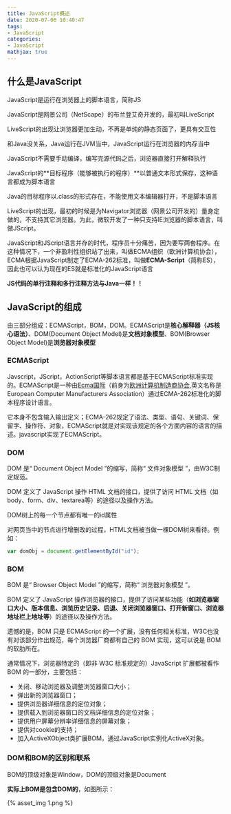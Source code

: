 ```yaml
---
title: JavaScript概述
date: 2020-07-06 10:40:47
tags:
- JavaScript
categories:
- JavaScript
mathjax: true
---
```


## 什么是JavaScript

JavaScript是运行在浏览器上的脚本语言，简称JS

JavaScript是网景公司（NetScape）的布兰登艾奇开发的，最初叫LiveScript

LiveScript的出现让浏览器更加生动，不再是单纯的静态页面了，更具有交互性

和Java没关系，Java运行在JVM当中，JavaScript运行在浏览器的内存当中

JavaScript不需要手动编译，编写完源代码之后，浏览器直接打开解释执行

JavaScript的**目标程序（能够被执行的程序）**以普通文本形式保存，这种语言都成为脚本语言

Java的目标程序以.class的形式存在，不能使用文本编辑器打开，不是脚本语言



LiveScript的出现，最初的时候是为Navigator浏览器（网景公司开发的）量身定做的，不支持其它浏览器。为此，微软开发了一种只支持IE浏览器的脚本语言，叫做JScript。

JavaScript和JScript语言并存的时代，程序员十分痛苦，因为要写两套程序。在这种情况下，一个非盈利性组织站了出来，叫做ECMA组织（欧洲计算机协会），ECMA根据JavaScript制定了ECMA-262标准，叫做**ECMA-Script**（简称ES），因此也可以认为现在的ES就是标准化的JavaScript语言



**JS代码的单行注释和多行注释方法与Java一样！！**



## JavaScript的组成

由三部分组成：ECMAScript，BOM，DOM。ECMAScript是**核心解释器（JS核心语法）**、DOM(Document Object Model)是**文档对象模型**、BOM(Browser Object Model)是**浏览器对象模型**



### ECMAScript

Javscript，JScript，ActionScript等脚本语言都是基于ECMAScript标准实现的。ECMAScript是一种由[Ecma国际](http://baike.baidu.com/view/3986646.htm)（前身为[欧洲计算机制造商协会](http://baike.baidu.com/view/2233504.htm),英文名称是European Computer Manufacturers Association）通过ECMA-262标准化的脚本程序设计语言。

它本身不包含输入输出定义；ECMA-262规定了语法、类型、语句、关键词、保留字、操作符、对象，ECMAScript就是对实现该规定的各个方面内容的语言的描述。javascript实现了ECMAScript。



### DOM

DOM 是“ Document Object Model ”的缩写，简称“ 文件对象模型 ”，由W3C制定规范。

DOM 定义了 JavaScript 操作 HTML 文档的接口，提供了访问 HTML 文档（如body、form、div、textarea等）的途径以及操作方法。

DOM树上的每一个节点都有唯一的id属性

对网页当中的节点进行增删改的过程，HTML文档被当做一棵DOM树来看待。例如：

```javascript
var domObj = document.getElementById("id");
```



### BOM

BOM 是“ Browser Object Model ”的缩写，简称“ 浏览器对象模型 ”。

BOM 定义了 JavaScript 操作浏览器的接口，提供了访问某些功能（**如浏览器窗口大小、版本信息、浏览历史记录、后退、关闭浏览器窗口、打开新窗口、浏览器地址栏上地址等**）的途径以及操作方法。

遗憾的是，BOM 只是 ECMAScript 的一个扩展，没有任何相关标准，W3C也没有对该部分作出规范，每个浏览器厂商都有自己的 BOM 实现，这可以说是 BOM 的软肋所在。

通常情况下，浏览器特定的（即非 W3C 标准规定的）JavaScript 扩展都被看作 BOM 的一部分，主要包括：

- 关闭、移动浏览器及调整浏览器窗口大小；
- 弹出新的浏览器窗口；
- 提供浏览器详细信息的定位对象；
- 提供载入到浏览器窗口的文档详细信息的定位对象；
- 提供用户屏幕分辨率详细信息的屏幕对象；
- 提供对cookie的支持；
- 加入ActiveXObject类扩展BOM，通过JavaScript实例化ActiveX对象。



### DOM和BOM的区别和联系

BOM的顶级对象是Window，DOM的顶级对象是Document

**实际上BOM是包含DOM的**，如图所示：

{% asset_img 1.png %}
